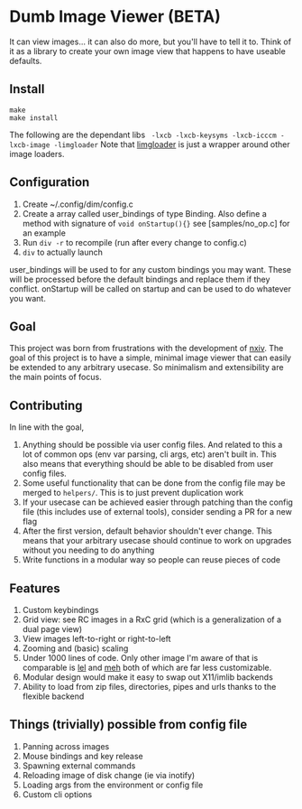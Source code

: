 # Dumb Image Viewer (BETA)
It can view images... it can also do more, but you'll have to tell it to. Think of it as a library to create your own image view that happens to have useable defaults.

## Install
```
make
make install
```

The following are the dependant libs
` -lxcb -lxcb-keysyms -lxcb-icccm -lxcb-image -limgloader`
Note that [limgloader](https://github.com/TAAPArthur/libimageloader) is just a wrapper around other image loaders.

## Configuration
1. Create ~/.config/dim/config.c
2. Create a array called user_bindings of type Binding. Also define a method with signature of `void onStartup(){}` see [samples/no_op.c] for an example
3. Run `div -r` to recompile (run after every change to config.c)
4. `div` to actually launch

user_bindings will be used to for any custom bindings you may want. These will be processed before the default bindings and replace them if they conflict.
onStartup will be called on startup and can be used to do whatever you want.

## Goal
This project was born from frustrations with the development of [nxiv](https://github.com/nxiv/nxiv). The goal of this project is to have a simple, minimal image viewer that can easily be extended to any arbitrary usecase. So minimalism and extensibility are the main points of focus.

## Contributing
In line with the goal,
1. Anything should be possible via user config files. And related to this a lot of common ops (env var parsing, cli args, etc) aren't built in. This also means that everything should be able to be disabled from user config files.
2. Some useful functionality that can be done from the config file may be merged to `helpers/`. This is to just prevent duplication work
3. If your usecase can be achieved easier through patching than the config file (this includes use of external tools), consider sending a PR for a new flag
4. After the first version, default behavior shouldn't ever change. This means that your arbitrary usecase should continue to work on upgrades without you needing to do anything
5. Write functions in a modular way so people can reuse pieces of code

## Features
1. Custom keybindings
2. Grid view: see RC images in a RxC grid (which is a generalization of a dual page view)
3. View images left-to-right or right-to-left
4. Zooming and (basic) scaling
5. Under 1000 lines of code. Only other image I'm aware of that is comparable is [lel](https://git.codemadness.org/lel/files.html) and [meh](https://github.com/jhawthorn/meh) both of which are far less customizable.
6. Modular design would make it easy to swap out X11/imlib backends
7. Ability to load from zip files, directories, pipes and urls thanks to the flexible backend

## Things (trivially) possible from config file
1. Panning across images
2. Mouse bindings and key release
3. Spawning external commands
4. Reloading image of disk change (ie via inotify)
5. Loading args from the environment or config file
6. Custom cli options
